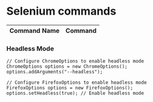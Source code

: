 # Selenium commands
| Command Name                       | Command                                                        |
|------------------------------------|----------------------------------------------------------------|

### Headless Mode
    // Configure ChromeOptions to enable headless mode
    ChromeOptions options = new ChromeOptions();
    options.addArguments("--headless");

    // Configure FirefoxOptions to enable headless mode
    FirefoxOptions options = new FirefoxOptions();
    options.setHeadless(true); // Enable headless mode